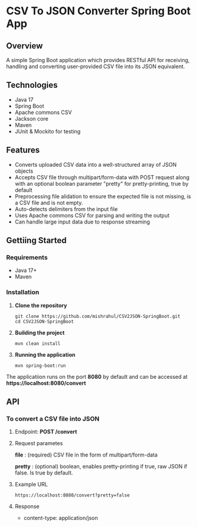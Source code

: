 # CSV To JSON Converter Spring Boot App

## Overview

A simple Spring Boot application which provides RESTful API for receiving, handling and converting user-provided CSV file into its JSON equivalent.


## Technologies
* Java 17
* Spring Boot
* Apache commons CSV
* Jackson core
* Maven
* JUnit & Mockito for testing


## Features
* Converts uploaded CSV data into a well-structured array of JSON objects
* Accepts CSV file through multipart/form-data with POST request along with an optional boolean parameter "pretty" for pretty-printing, true by default
* Preprocessing file alidation to ensure the expected file is not missing, is a CSV file and is not empty.
* Auto-detects delimiters from the input file
* Uses Apache commons CSV for parsing and writing the output
* Can handle large input data due to response streaming 



## Gettiing Started
### Requirements
* Java 17+
* Maven

### Installation
1. **Clone the repository**

    ```
    git clone https://github.com/mishrahul/CSV2JSON-SpringBoot.git
    cd CSV2JSON-SpringBoot
    ```

2. **Building the project**
    ```
    mvn clean install
    ```

3. **Running the application**
    ```
    mvn spring-boot:run
    ```

The applicatiion runs on the port **8080** by default and can be accessed at **https://localhost:8080/convert**


## API 
### To convert a CSV file into JSON 
1. Endpoint: **POST /convert**

2. Request parametes

   **file** : (required) CSV file in the form of multipart/form-data

   **pretty** : (optional) boolean, enables pretty-printing if true, raw JSON if false. Is true by default.
   
3. Example URL
   ```
   https://localhost:8080/convert?pretty=false
   ```

4. Response
   * content-type: application/json

